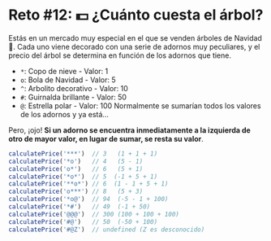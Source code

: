 # Reto #12: 💵 ¿Cuánto cuesta el árbol?

Estás en un mercado muy especial en el que se venden árboles de Navidad 🎄. Cada uno viene decorado con una serie de adornos muy peculiares, y el precio del árbol se determina en función de los adornos que tiene.

+ `*`: Copo de nieve - Valor: 1
+ `o`: Bola de Navidad - Valor: 5
+ `^`: Arbolito decorativo - Valor: 10
+ `#`: Guirnalda brillante - Valor: 50
+ `@`: Estrella polar - Valor: 100
Normalmente se sumarían todos los valores de los adornos y ya está…

Pero, ¡ojo! **Si un adorno se encuentra inmediatamente a la izquierda de otro de mayor valor, en lugar de sumar, se resta su valor**.

```ts
calculatePrice('***')  // 3   (1 + 1 + 1)
calculatePrice('*o')   // 4   (5 - 1)
calculatePrice('o*')   // 6   (5 + 1)
calculatePrice('*o*')  // 5  (-1 + 5 + 1) 
calculatePrice('**o*') // 6  (1 - 1 + 5 + 1) 
calculatePrice('o***') // 8   (5 + 3)
calculatePrice('*o@')  // 94  (-5 - 1 + 100)
calculatePrice('*#')   // 49  (-1 + 50)
calculatePrice('@@@')  // 300 (100 + 100 + 100)
calculatePrice('#@')   // 50  (-50 + 100)
calculatePrice('#@Z')  // undefined (Z es desconocido)
```
